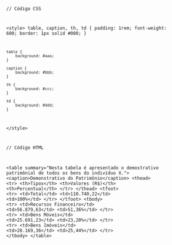 <Code language='html'>

// Código CSS

&lt;style&gt;
    table, caption, th, td {
        padding: 1rem;
        font-weight: 600;
        border: 1px solid #000;
    }

    table {
        background: #aaa;
    }

    caption {
        background: #bbb;
    }

    th {
        background: #ccc;
    }

    td {
        background: #ddd;
    }
&lt;/style&gt;

// Código HTML

&lt;table summary="Nesta tabela é apresentado o demostrativo patrimônial de todos os bens do indivíduo X."&gt;
    &lt;caption&gt;Demonstrativo do Patrimônio&lt;/caption&gt;
    &lt;thead&gt;
        &lt;tr&gt;
            &lt;th&gt;Tipos&lt;/th&gt;
            &lt;th&gt;Valores (R$)&lt;/th&gt;
            &lt;th&gt;Percentual&lt;/th&gt;
        &lt;/tr&gt;
    &lt;/thead&gt;
    &lt;tfoot&gt;
        &lt;tr&gt;
            &lt;td&gt;Total&lt;/td&gt;
            &lt;td&gt;110.740,22&lt;/td&gt;
            &lt;td&gt;100%&lt;/td&gt;
        &lt;/tr&gt;
    &lt;/tfoot&gt;
    &lt;tbody&gt;
        &lt;tr&gt;
            &lt;td&gt;Recursos Financeiro&lt;/td&gt;
            &lt;td&gt;56.879,63&lt;/td&gt;
            &lt;td&gt;51,36%&lt;/td&gt;
        &lt;/tr&gt;
        &lt;tr&gt;
            &lt;td&gt;Bens Móveis&lt;/td&gt;
            &lt;td&gt;25.691,23&lt;/td&gt;
            &lt;td&gt;23,20%&lt;/td&gt;
        &lt;/tr&gt;
        &lt;tr&gt;
            &lt;td&gt;Bens Imóveis&lt;/td&gt;
            &lt;td&gt;28.169,36&lt;/td&gt;
            &lt;td&gt;25,44%&lt;/td&gt;
        &lt;/tr&gt;
    &lt;/tbody&gt;
&lt;/table&gt;
</Code>
